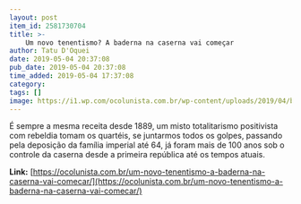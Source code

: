 ```yaml
---
layout: post
item_id: 2581730704
title: >-
    Um novo tenentismo? A baderna na caserna vai começar
author: Tatu D'Oquei
date: 2019-05-04 20:37:08
pub_date: 2019-05-04 20:37:08
time_added: 2019-05-04 17:37:08
category: 
tags: []
image: https://i1.wp.com/ocolunista.com.br/wp-content/uploads/2019/04/bolsonaro-militares.jpg
---
```


É sempre a mesma receita desde 1889, um misto totalitarismo positivista com rebeldia tomam os quartéis, se juntarmos todos os golpes, passando pela deposição da família imperial até 64, já foram mais de 100 anos sob o controle da caserna desde a primeira república até os tempos atuais.

**Link:** [https://ocolunista.com.br/um-novo-tenentismo-a-baderna-na-caserna-vai-comecar/](https://ocolunista.com.br/um-novo-tenentismo-a-baderna-na-caserna-vai-comecar/)

